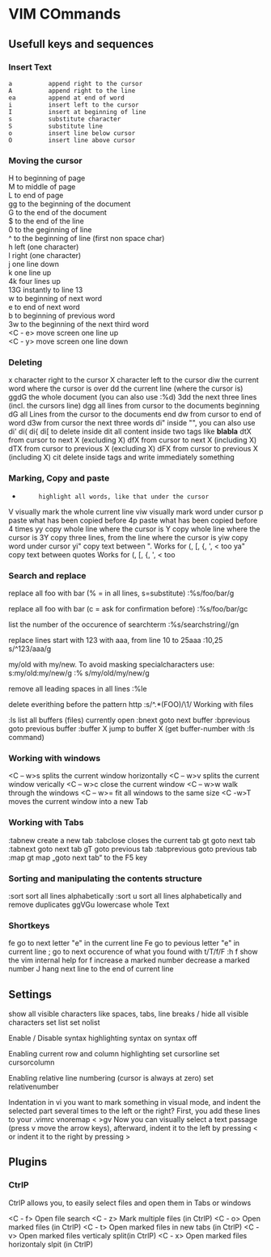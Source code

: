 # VIM COmmands

## Usefull keys and sequences

### Insert Text
```
a          append right to the cursor  
A          append right to the line  
ea         append at end of word  
i          insert left to the cursor  
I          insert at beginning of line  
s          substitute character  
S          substitute line  
o          insert line below cursor  
O          insert line above cursor  
```

### Moving the cursor
H          to beginning of page  
M          to middle of page  
L          to end of page  
gg         to the beginning of the document  
G          to the end of the document  
$          to the end of the line  
0          to the geginning of line  
^          to the beginning of line (first non space char)  
h          left (one character)  
l          right (one character)  
j          one line down  
k          one line up  
4k         four lines up  
13G        instantly to line 13  
w          to beginning of next word  
e          to end of next word  
b          to beginning of previous word  
3w         to the beginning of the next third word  
<C - e>    move screen one line up  
<C - y>    move screen one line down  
  
  
### Deleting
x          character right to the cursor
X          character left to the cursor
diw        the current word where the cursor is over
dd         the current line (where the cursor is)
ggdG       the whole document (you can also use :%d)
3dd        the next three lines (incl. the cursors line)
dgg        all lines from cursor to the documents beginning
dG         all Lines from the cursor to the documents end
dw         from cursor to end of word
d3w        from cursor the next three words
di"        inside "", you can also use di' di( di{ di[ to delete inside
dit        all content inside two tags like <b> blabla</b>
dtX        from cursor to next X (excluding X)
dfX        from cursor to next X (including X)
dTX        from cursor to previous X (excluding X)
dFX        from cursor to previous X (including X)
cit        delete inside tags and write immediately something

### Marking, Copy and paste
*          highlight all words, like that under the cursor
V          visually mark the whole current line
viw        visually mark word under cursor
p          paste what has been copied before
4p         paste what has been copied before 4 times
yy         copy whole line where the cursor is
Y          copy whole line where the cursor is
3Y         copy three lines, from the line where the cursor is
yiw        copy word under cursor
yi"        copy text between ". Works for (, [, {, ', < too
ya"        copy text between quotes Works for (, [, {, ', < too

### Search and replace
replace all foo with bar (% = in all lines, s=substitute)
:%s/foo/bar/g

replace all foo with bar (c = ask for confirmation before)
:%s/foo/bar/gc

list the number of the occurence of searchterm
:%s/searchstring//gn

replace lines start with 123 with aaa, from line 10 to 25aaa
:10,25 s/^123/aaa/g

my/old with my/new. To avoid masking specialcharacters use: s:my/old:my/new/g
:% s/my\/old/my\/new/g

remove all leading spaces in all lines
:%le

delete everithing before the pattern http
:s/^.*\(FOO\)/\1/
Working with files

:ls                      list all buffers (files) currently open
:bnext                   goto next buffer
:bprevious               goto previous buffer
:buffer X                jump to buffer X (get buffer-number with :ls command)

### Working with windows
<C – w>s                 splits the current window horizontally
<C – w>v                 splits the current window verically
<C – w>c                 close the current window
<C – w>w                 walk through the windows
<C – w>=                 fit all windows to the same size
<C -w>T                  moves the current window into a new Tab

### Working with Tabs
:tabnew                  create a new tab
:tabclose                closes the current tab
gt                       goto next tab
:tabnext                 goto next tab
gT                       goto previous tab
:tabprevious             goto previous tab
:map <F5> gt             map „goto next tab“ to the F5 key

### Sorting and manipulating the contents structure
:sort                    sort all lines alphabetically
:sort u                  sort all lines alphabetically and remove duplicates
ggVGu                    lowercase whole Text

### Shortkeys
fe                       go to next letter "e" in the current line
Fe                       go to pevious letter "e" in current line
;                        go to next occurence of what you found with t/T/f/F :h f        show the vim internal help for f
<C-a>                    increase a marked number
<C-x>                    decrease a marked number
J                        hang next line to the end of current line

## Settings
show all visible characters like spaces, tabs, line breaks / hide all visible characters
set list
set nolist

Enable / Disable syntax highlighting
syntax on
syntax off

Enabling current row and column highlighting
set cursorline
set cursorcolumn

Enabling relative line numbering (cursor is always at zero)
set relativenumber

Indentation in vi
you want to mark something in visual mode, and indent the selected part several times to the left or the right?
First, you add these lines to your .vimrc
vnoremap < <gv
vnoremap > >gv
Now you can visually select a text passage (press v move the arrow keys), afterward, indent it to the left by pressing < or indent it to the right by pressing >

## Plugins
### CtrlP
CtrlP allows you, to easily select files and open them in Tabs or windows

<C - f>         Open file search
<C - z>         Mark multiple files (in CtrlP)
<C - o>         Open marked files (in CtrlP)
<C - t>         Open marked files in new tabs (in CtrlP)
<C - v>         Open marked files verticaly split(in CtrlP)
<C - x>         Open marked files horizontaly slpit (in CtrlP)
